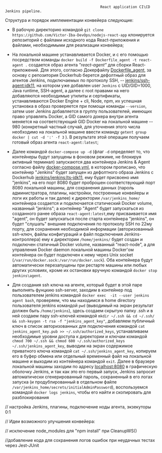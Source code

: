                                                 React application CI\CD Jenkins pipeline.


Структура и порядок имплементации конвейера следующие:

*   В рабочую директорию командой `git clone https://github.com/Victor-Iba-DevOps/nodejs-react-app` клонируется репозиторий с файлами исходного кода React-приложения и файлами, необходимыми для реализации конвейера; 
   
*   На локальной машине устанавливается Docker, и с его помощью посредством команды `docker build -f Dockerfile_agent -t react-agent .` создается образ агента *"react-agent"* для сборки React-приложений. Для этого, согласно Докерфайлу [Dockerfile_agent](https://github.com/Victor-Iba-DevOps/nodejs-react-app/tree/main/Dockerfile_agent), за основу с репозитория Dockerhub берется дефолтный образ для агентов Jenkins, подключаемых по протоколу SSH, -- [jenkins/ssh-agent:jdk11](https://hub.docker.com/layers/ssh-agent/jenkins/ssh-agent/jdk11/images/sha256-f9c02c0c92b515188e4b27da822f2845d743331e15f105271eb486c5232245f8), на котором уже добавлен user `Jenkins` с UID/GID=1000, Java runtime, SSH-agent, а далее с root правами на него добавляются необходимые утилиты и сертификаты, устанавливаются Docker Engine + cli, Node, npm, их успешная установка в образ проверяется при помощи команды `--version`, затем user Jenkins добавляется в группу пользователей, имеющих право управлять Docker, а GID самого докера внутри агента меняется на соответствующий GID Docker на локальной машине -- 980 (конкретный частный случай, для уточнения этого числа необходимо на локальной машине ввести команду `getent group docker | cut -d ':' -f 3` ). В результате этой операции получаем готовый образ агента `react-agent:latest`;
   
*   Далее командой `docker-compose up -d` (флаг `-d` определяет то, что контейнеры будут запущены в фоновом режиме, не блокируя активный терминал) запускаются два контейнера Jenkins & Agent согласно файлу [docker-compose.yml](https://github.com/Victor-Iba-DevOps/nodejs-react-app/blob/main/docker-compose.yml), в котором прописано, что контейнер "Jenkins" будет запущен из дефолтного образа Jenkins с Dockerhub [jenkins/jenkins:lts-jdk11](https://hub.docker.com/layers/jenkins/jenkins/jenkins/lts-jdk11/images/sha256-ec98cb8b367b0f9426f71345efe11e001c901704cea0e61fd91beb37af34ef98?context=explore), ему будет присвоено имя "jenkins", на его порт 8080 будет проброшен соответствующий порт 8080 локальной машины, для сохранения данных (пароль администратора, плагины, настройки, построенные конвейеры и логи их работы и так далее) к директории `/var/jenkins_home/` контейнера создается и подключается статический Docker volume, названный "jenkins"; a контейнер "Agent" будет запускаться из созданного ранее образа `react-agent:latest`,ему присваивается имя "agent", он будет запускаться после старта контейнера "jenkins", он будет "слушать" внешние подключения по протоколу SSH по 22му порту, для сохранения необходимой информации (авторизованный ssh-ключ, файлы конфигураций и файл подключения Jenkins-контроллера) ему к директории `/home/jenkins/` будет создан и подключен статичный Docker volume, названный "react-node", а для управления Docker daemon локальной машины Docker'ом контейнера он будет подключен к нему через Unix socket (`/var/run/docker.sock:/var/run/docker.sock`). Оба контейнера будут автоматически перезапущены при рестарте машины или любых других условиях, кроме их остановки вручную командой `docker stop jenkins\agent`.
   
*   Для создания ssh ключа на агенте, который будет в этой паре выполнять фунцкию ssh-server, заходим в контейнер под пользователем jenkins командой `docker exec  -it --user jenkins agent bash`, проверяем, что мы находимся в home directory пользователя jenkins командой `pwd` (выводимый на экран результат должен быть `/home/jenkins`), здесь создаем скрытую папку .ssh и в ней создаем пару ssh-ключей командой `mkdir ~/.ssh && cd ~/.ssh/ && ssh-keygen -t rsa -f "jenkins_agent_key"`, добавляем публичный ключ в список авторизованных для подключения командой `cat jenkins_agent_key.pub >> ~/.ssh/authorized_keys`, устанавливаем необходимые уровни доступа к директории и ключам командой `chmod 700 ~/.ssh && chmod 600 ~/.ssh/authorized_keys ~/.ssh/jenkins_agent_key`, выводим на экран содержимое приватного ключа командой `cat ~/.ssh/jenkins_agent_key`, копируем его в буфер обмена или отдельный временный файл на локальной машине и выходим из контейнера командой `exit`. Далее в браузере локальной машины заходим по адресу [localhost:8080](localhost:8080) в графическую оболочку Jenkins, и так как это его первый запуск, Jenkins запросит автоматически сгенерированный пароль, сохраненный в его логах запуска (и продублированный в отдельном файле `/var/jenkins_home/secrets/initialAdminPassword`), воспользуемся командой `docker logs jenkins`, чтобы его найти и скопировать для разблокирования 



// настройка Jenkins, плагины, подключение ноды агента, экзекуторы 0:1


// Идеи возможного улучшения конвейера:

// исключение node_modules для "npm install" при CleanupWS()

//добавление кода для сохранения логов ошибок при неудачных тестах через  Jest-JUnit

